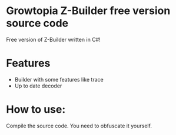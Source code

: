 # Growtopia Z-Builder free version source code
Free version of Z-Builder written in C#!
# Features
- Builder with some features like trace<br/>
- Up to date decoder
# How to use:
Compile the source code. You need to obfuscate it yourself.
